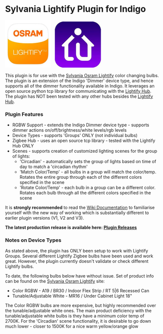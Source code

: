 # Sylvania Lightify Plugin for Indigo

<img src="/assets/img/lightify-icon.png" width="150"/>&nbsp;&nbsp;&nbsp;<img src="/assets/img/indigo-icon.png" width="150"/>

This plugin is for use with the [Sylvania Osram Lightify][2] color changing bulbs. The plugin is an extension of the Indigo 'Dimmer'
device type, and hence supports all of the dimmer functionality available in Indigo. It leverages an open source python tcp library
for communicating with the [Lightify Hub][1]. The plugin has NOT been tested with any other hubs besides the [Lightify Hub][1].

### Plugin Features
* RGBW Support - extends the Indigo Dimmer device type - supports dimmer actions on/off/brightness/white levels/rgb levels
* Device Types - supports 'Groups' ONLY (not individual bulbs)
* Zigbee Hub - uses an open source tcp library - tested with the Lightify Hub ONLY
* Scenes - supports creation of customized lighting scenes for the group of lights:
  * 'Circadian' - automatically sets the group of lights based on time of day to match a 'circadian rhythm'
  * 'Match Color/Temp' - all bulbs in a group will match the color/temp. Rotates the entire group through each of the different colors specified in the scene
  * 'Rotate Color/Temp' - each bulb in a group can be a different color. Rotates each bulb through all the different colors specified in the scene

It is **strongly recommended** to read the [Wiki Documentation][3] to familiarise yourself with the new way of working which is substantially different to earlier plugin versions (V1, V2 and V3).

**The latest production release is available here: [Plugin Releases][4]**

### Notes on Device Types
As stated above, the plugin has ONLY been setup to work with Lightify Groups. Several different Lightify Zigbee
bulbs have been used and work great. However, the plugin currently doesn't validate or check different Lightify bulbs.

To date, the following bulbs below have without issue. Set of product info can be found on the [Sylvania Osram Lightify][2] site:
* Color RGBW - A19 / BR30 / Indoor Flex Strip / RT 5|6 Recessed Can
* Tunable/Adjustable White - MR16 / Under Cabinet Light 18"

The Color RGBW bulbs are more expensive, but highly recommended over the tunable/adjustable white ones. The main
product deficiency with the tunable/adjustable white bulbs is they have a minimum color temp of 2700K. For the 'Circadian'
scene functionality, it is desirable to go down much lower - closer to 1500K for a nice warm yellow/orange glow

[1]: https://consumer.sylvania.com/our-products/smart/getting-started/
[2]: https://consumer.sylvania.com/our-products/smart/sylvania-smart-zigbee-products-menu/index.jsp
[3]: https://github.com/rbdubz3/sylvania-lightify-indigo/wiki
[4]: https://github.com/rbdubz3/sylvania-lightify-indigo/releases